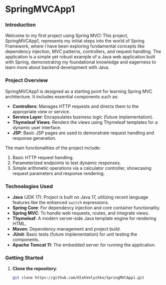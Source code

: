# SpringMVCApp1

### Introduction
Welcome to my first project using Spring MVC! This project, SpringMVCApp1, represents my initial steps into the world of Spring Framework, where I have been exploring fundamental concepts like dependency injection, MVC patterns, controllers, and request handling. The application is a simple yet robust example of a Java web application built with Spring, demonstrating my foundational knowledge and eagerness to learn more about backend development with Java.

### Project Overview
SpringMVCApp1 is designed as a starting point for learning Spring MVC architecture. It includes essential components such as:
- **Controllers**: Manages HTTP requests and directs them to the appropriate view or service.
- **Service Layer**: Encapsulates business logic (future implementation).
- **Thymeleaf Views**: Renders the views using Thymeleaf templates for a dynamic user interface.
- **JSP**: Basic JSP pages are used to demonstrate request handling and response generation.

The main functionalities of the project include:
1. Basic HTTP request handling.
2. Parameterized endpoints to test dynamic responses.
3. Simple arithmetic operations via a calculator controller, showcasing request parameters and response rendering.

### Technologies Used
- **Java** (JDK 17): Project is built on Java 17, utilizing recent language features like the enhanced `switch` expressions.
- **Spring Core**: For dependency injection and core container functionality.
- **Spring MVC**: To handle web requests, routes, and integrate views.
- **Thymeleaf**: A modern server-side Java template engine for rendering HTML.
- **Maven**: Dependency management and project build.
- **JUnit**: Basic tests (future implementation) for unit testing the components.
- **Apache Tomcat 11**: The embedded server for running the application.

### Getting Started
1. **Clone the repository**:
   ```bash
   git clone https://github.com/OlehVelychko/SpringMVCApp1.git
